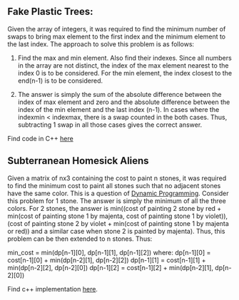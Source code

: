 ## Fake Plastic Trees:

Given the array of integers, it was required to find the minimum number of swaps to bring max element to the first index and the minimum element to the last index. The approach to solve this problem is as follows:

1. Find the max and min element. Also find their indexes. Since all numbers in the array are not distinct, the index of the max element nearest to the index 0 is to be considered. For the min element, the index closest to the end(n-1) is to be considered.

2. The answer is simply the sum of the absolute difference between the index of max element and zero and the absolute difference between the index of the min element and the last index (n-1). In cases where the indexmin < indexmax, there is a swap counted in the both cases. Thus, subtracting 1 swap in all those cases gives the correct answer.

Find code in C++ [here](https://gist.github.com/ferbncode/2dc5b4391c14c7f9e1a064656129d722)


## Subterranean Homesick Aliens

Given a matrix of nx3 containing the cost to paint n stones, it was required to find the minimum cost to paint all stones such that no adjacent stones have the same color. This is a question of [Dynamic Programming](https://www.topcoder.com/community/data-science/data-science-tutorials/dynamic-programming-from-novice-to-advanced). Consider this problem for 1 stone. The answer is simply the minimum of all the three colors. For 2 stones, the answer is min((cost of painting 2 stone by red + min(cost of painting stone 1 by majenta, cost of painting stone 1 by violet)), (cost of painting stone 2 by violet + min(cost of painting stone 1 by majenta or red)) and a similar case when stone 2 is painted by majenta). Thus, this problem can be then extended to n stones. Thus:

min_cost = min(dp[n-1][0], dp[n-1][1], dp[n-1][2])
where:
dp[n-1][0] = cost[n-1][0] + min(dp[n-2][1], dp[n-2][2])
dp[n-1][1] = cost[n-1][1] + min(dp[n-2][2], dp[n-2][0])
dp[n-1][2] = cost[n-1][2] + min(dp[n-2][1], dp[n-2][0])

Find c++ implementation [here](https://gist.github.com/ferbncode/4bc06ef5d2d2c4a8f33e8106c7aaa7ca).

